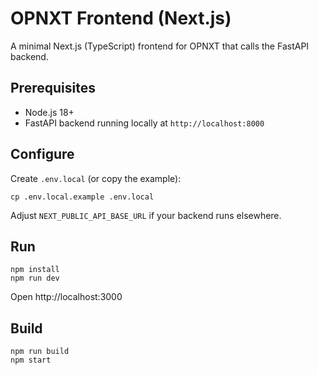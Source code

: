 # OPNXT Frontend (Next.js)

A minimal Next.js (TypeScript) frontend for OPNXT that calls the FastAPI backend.

## Prerequisites
- Node.js 18+
- FastAPI backend running locally at `http://localhost:8000`

## Configure
Create `.env.local` (or copy the example):

```
cp .env.local.example .env.local
```

Adjust `NEXT_PUBLIC_API_BASE_URL` if your backend runs elsewhere.

## Run

```
npm install
npm run dev
```

Open http://localhost:3000

## Build
```
npm run build
npm start
```
